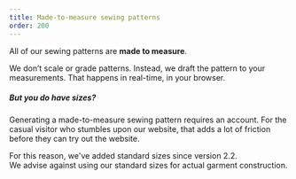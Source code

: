 ```yaml
---
title: Made-to-measure sewing patterns
order: 200
---
```


All of our sewing patterns are **made to measure**.

We don’t scale or grade patterns.
Instead, we draft the pattern to your measurements.
That happens in real-time, in your browser.

<Note>

##### But you do have sizes?

Generating a made-to-measure sewing pattern requires an account.
For the casual visitor who stumbles upon our website, that
adds a lot of friction before they can try out the website.

For this reason, we've added standard sizes since version 2.2.  
We advise against using our standard sizes for actual garment construction.

</Note>
